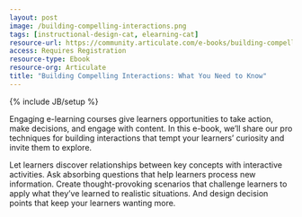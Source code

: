 ```yaml
---
layout: post
image: /building-compelling-interactions.png
tags: [instructional-design-cat, elearning-cat]
resource-url: https://community.articulate.com/e-books/building-compelling-interactions
access: Requires Registration
resource-type: Ebook
resource-org: Articulate
title: "Building Compelling Interactions: What You Need to Know"
---
```

{% include JB/setup %}

Engaging e-learning courses give learners opportunities to take action, make decisions, and engage with content. In this e-book, we’ll share our pro techniques for building interactions that tempt your learners’ curiosity and invite them to explore.

Let learners discover relationships between key concepts with interactive activities. Ask absorbing questions that help learners process new information. Create thought-provoking scenarios that challenge learners to apply what they’ve learned to realistic situations. And design decision points that keep your learners wanting more.
